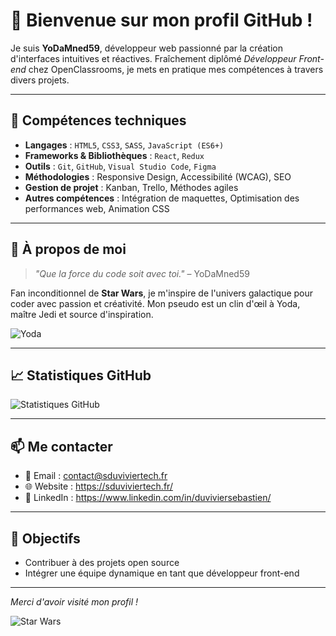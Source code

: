 # 👋 Bienvenue sur mon profil GitHub !

Je suis **YoDaMned59**, développeur web passionné par la création d'interfaces intuitives et réactives. Fraîchement diplômé *Développeur Front-end* chez OpenClassrooms, je mets en pratique mes compétences à travers divers projets.

---

## 🧰 Compétences techniques

- **Langages** : `HTML5`, `CSS3`, `SASS`, `JavaScript (ES6+)`
- **Frameworks & Bibliothèques** : `React`, `Redux`
- **Outils** : `Git`, `GitHub`, `Visual Studio Code`, `Figma`
- **Méthodologies** : Responsive Design, Accessibilité (WCAG), SEO
- **Gestion de projet** : Kanban, Trello, Méthodes agiles
- **Autres compétences** : Intégration de maquettes, Optimisation des performances web, Animation CSS

---

## 🌌 À propos de moi

> *"Que la force du code soit avec toi."* – YoDaMned59

Fan inconditionnel de **Star Wars**, je m'inspire de l'univers galactique pour coder avec passion et créativité. Mon pseudo est un clin d'œil à Yoda, maître Jedi et source d'inspiration.

![Yoda](https://github.com/user-attachments/assets/81e233b0-49bc-4b76-aece-8805b2d39a08)

---

## 📈 Statistiques GitHub

![Statistiques GitHub](https://github-readme-stats.vercel.app/api?username=YoDaMned59&show_icons=true&theme=radical)

---

## 📫 Me contacter

- 📧 Email : contact@sduviviertech.fr
- 🌐 Website : https://sduviviertech.fr/
- 💼 LinkedIn : https://www.linkedin.com/in/duviviersebastien/

---

## 🎯 Objectifs

- Contribuer à des projets open source
- Intégrer une équipe dynamique en tant que développeur front-end

---

*Merci d'avoir visité mon profil !*

![Star Wars](https://media.giphy.com/media/3o7aD2saalBwwftBIY/giphy.gif)
